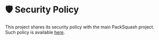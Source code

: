 # 🛡️ Security Policy

This project shares its security policy with the main PackSquash project. Such
policy is available
[here](https://github.com/ComunidadAylas/PackSquash/blob/master/SECURITY.md).
